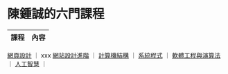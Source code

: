 # 陳鍾誠的六門課程

課程                | 內容
-------------------|-----------------
[網頁設計](wp)      ｜ xxx
[網站設計進階](ws)   ｜
[計算機結構](co)    ｜
[系統程式](sp)      ｜
[軟體工程與演算法](se)｜
[人工智慧](ai)      ｜

